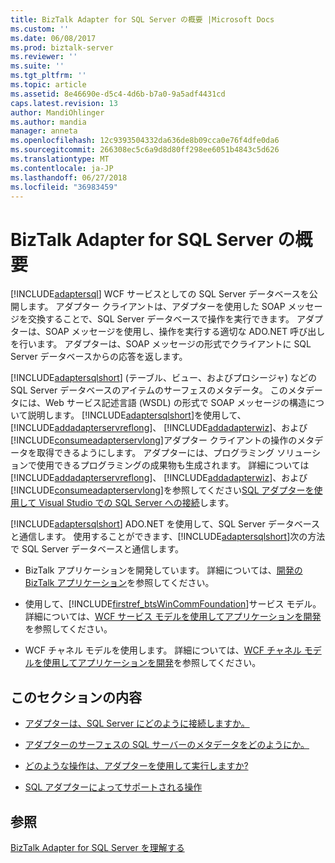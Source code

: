 ```yaml
---
title: BizTalk Adapter for SQL Server の概要 |Microsoft Docs
ms.custom: ''
ms.date: 06/08/2017
ms.prod: biztalk-server
ms.reviewer: ''
ms.suite: ''
ms.tgt_pltfrm: ''
ms.topic: article
ms.assetid: 8e46690e-d5c4-4d6b-b7a0-9a5adf4431cd
caps.latest.revision: 13
author: MandiOhlinger
ms.author: mandia
manager: anneta
ms.openlocfilehash: 12c9393504332da636de8b09cca0e76f4dfe0da6
ms.sourcegitcommit: 266308ec5c6a9d8d80ff298ee6051b4843c5d626
ms.translationtype: MT
ms.contentlocale: ja-JP
ms.lasthandoff: 06/27/2018
ms.locfileid: "36983459"
---
```

# <a name="overview-of-biztalk-adapter-for-sql-server"></a>BizTalk Adapter for SQL Server の概要
[!INCLUDE[adaptersql](../../includes/adaptersql-md.md)] WCF サービスとしての SQL Server データベースを公開します。 アダプター クライアントは、アダプターを使用した SOAP メッセージを交換することで、SQL Server データベースで操作を実行できます。 アダプターは、SOAP メッセージを使用し、操作を実行する適切な ADO.NET 呼び出しを行います。 アダプターは、SOAP メッセージの形式でクライアントに SQL Server データベースからの応答を返します。  
  
 [!INCLUDE[adaptersqlshort](../../includes/adaptersqlshort-md.md)] (テーブル、ビュー、およびプロシージャ) などの SQL Server データベースのアイテムのサーフェスのメタデータ。  このメタデータには、Web サービス記述言語 (WSDL) の形式で SOAP メッセージの構造について説明します。 [!INCLUDE[adaptersqlshort](../../includes/adaptersqlshort-md.md)]を使用して、 [!INCLUDE[addadapterservreflong](../../includes/addadapterservreflong-md.md)]、 [!INCLUDE[addadapterwiz](../../includes/addadapterwiz-md.md)]、および[!INCLUDE[consumeadapterservlong](../../includes/consumeadapterservlong-md.md)]アダプター クライアントの操作のメタデータを取得できるようにします。 アダプターには、プログラミング ソリューションで使用できるプログラミングの成果物も生成されます。 詳細については[!INCLUDE[addadapterservreflong](../../includes/addadapterservreflong-md.md)]、 [!INCLUDE[addadapterwiz](../../includes/addadapterwiz-md.md)]、および[!INCLUDE[consumeadapterservlong](../../includes/consumeadapterservlong-md.md)]を参照してください[SQL アダプターを使用して Visual Studio での SQL Server への接続](../../adapters-and-accelerators/adapter-sql/connect-to-sql-server-in-visual-studio-using-the-sql-adapter.md)します。  
  
 [!INCLUDE[adaptersqlshort](../../includes/adaptersqlshort-md.md)] ADO.NET を使用して、SQL Server データベースと通信します。 使用することができます、[!INCLUDE[adaptersqlshort](../../includes/adaptersqlshort-md.md)]次の方法で SQL Server データベースと通信します。  
  
- BizTalk アプリケーションを開発しています。 詳細については、[開発の BizTalk アプリケーション](../../adapters-and-accelerators/adapter-sql/develop-biztalk-applications-using-the-sql-adapter.md)を参照してください。  
  
- 使用して、[!INCLUDE[firstref_btsWinCommFoundation](../../includes/firstref-btswincommfoundation-md.md)]サービス モデル。 詳細については、[WCF サービス モデルを使用してアプリケーションを開発](../../adapters-and-accelerators/adapter-sql/develop-sql-applications-using-the-wcf-service-model.md)を参照してください。  
  
- WCF チャネル モデルを使用します。 詳細については、[WCF チャネル モデルを使用してアプリケーションを開発](../../adapters-and-accelerators/adapter-sql/develop-sql-applications-using-the-wcf-channel-model.md)を参照してください。  
  
## <a name="in-this-section"></a>このセクションの内容  
  
-   [アダプターは、SQL Server にどのように接続しますか。](https://msdn.microsoft.com/library/dd788114.aspx) 
  
-   [アダプターのサーフェスの SQL サーバーのメタデータをどのようにか。](https://msdn.microsoft.com/library/dd787941.aspx)  
  
-  [どのような操作は、アダプターを使用して実行しますか?](https://msdn.microsoft.com/library/cc185219(v=bts.10).aspx)  
  
-   [SQL アダプターによってサポートされる操作](../../adapters-and-accelerators/adapter-sql/what-operations-are-supported-by-the-sql-adapter.md)  
  
## <a name="see-also"></a>参照  
 [BizTalk Adapter for SQL Server を理解する](../../adapters-and-accelerators/adapter-sql/understand-biztalk-adapter-for-sql-server.md)